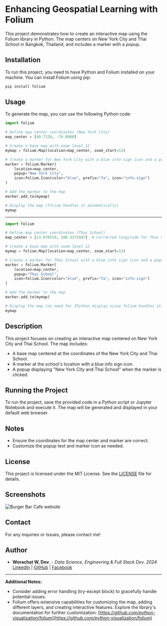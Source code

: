 # Enhancing Geospatial Learning with Folium

This project demonstrates how to create an interactive map using the Folium library in Python. The map centers on New York City and Thai School in Bangkok, Thailand, and includes a marker with a popup.

## Installation

To run this project, you need to have Python and Folium installed on your machine. You can install Folium using pip:

```bash
pip install folium
```

## Usage

To generate the map, you can use the following Python code:

```python
import folium

# Define map center coordinates (New York City)
map_center = [40.7128, -74.0060]

# Create a base map with zoom level 12
mymap = folium.Map(location=map_center, zoom_start=12)

# Create a marker for New York City with a blue info sign icon and a popup
marker = folium.Marker(
    location=map_center,
    popup="New York City",
    icon=folium.Icon(color="blue", prefix="fa", icon="info-sign")
)

# Add the marker to the map
marker.add_to(mymap)

# Display the map (folium handles it automatically)
mymap
```
---

```python
import folium

# Define map center coordinates (Thai School)
map_center = [13.676519, 100.3372947]  # Corrected longitude for Thai School

# Create a base map with zoom level 12
mymap = folium.Map(location=map_center, zoom_start=12)

# Create a marker for Thai School with a blue info sign icon and a popup
marker = folium.Marker(
    location=map_center,
    popup="Thai School",
    icon=folium.Icon(color="blue", prefix="fa", icon="info-sign")
)

# Add the marker to the map
marker.add_to(mymap)

# Display the map (no need for IPython.display since folium handles it)
mymap
```

## Description

This project focuses on creating an interactive map centered on New York City and Thai School. The map includes:

- A base map centered at the coordinates of the New York City and Thai School.
- A marker at the school's location with a blue info sign icon.
- A popup displaying "New York City and Thai School" when the marker is clicked.

## Running the Project

To run the project, save the provided code in a Python script or Jupyter Notebook and execute it. The map will be generated and displayed in your default web browser.

## Notes

- Ensure the coordinates for the map center and marker are correct.
- Customize the popup text and marker icon as needed.

## License

This project is licensed under the MIT License. See the [LICENSE](LICENSE) file for details.


## Screenshots

![Burger Bar Cafe website](./image.png)

## Contact

For any inquiries or issues, please contact me!

## Author

- **Worachat W, Dev.** - *Data Science, Engineering & Full Stack Dev. 2024*  
  [LinkedIn](https://www.linkedin.com/in/brainwaves-your-ai-playground-82155961/) | [GitHub](https://github.com/worachat-dev) | [Facebook](https://web.facebook.com/NutriCious.Thailand)


---

**Additional Notes:**

- Consider adding error handling (try-except block) to gracefully handle potential issues.
- Folium offers extensive capabilities for customizing the map, adding different layers, and creating interactive features. Explore the library's documentation for further customization: [https://github.com/python-visualization/folium](https://github.com/python-visualization/folium)

